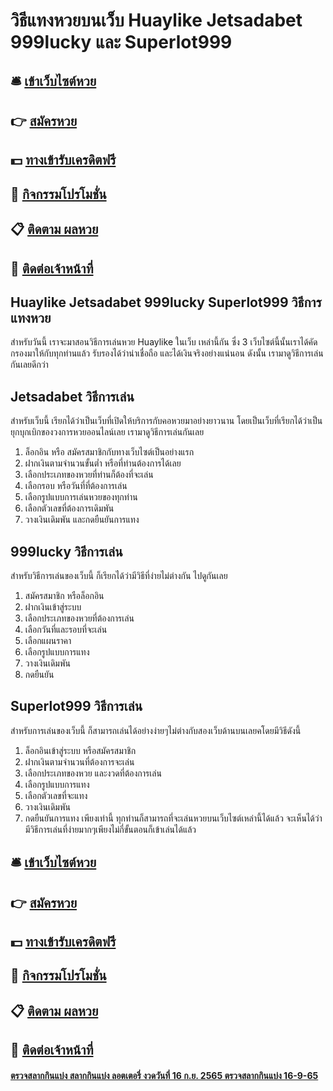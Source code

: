 # วิธีแทงหวยบนเว็บ Huaylike Jetsadabet 999lucky และ Superlot999 

## 🛎 [เข้าเว็บไซต์หวย](https://bit.ly/3Ljb1sF)
## 👉 [สมัครหวย](https://bit.ly/3Ljb1sF)
## 💵 [ทางเข้ารับเครดิตฟรี](https://bit.ly/3DwuS5y)
## 👑 [กิจกรรมโปรโมชั่น](https://bit.ly/3DwuS5y)
## 📋 [ติดตาม ผลหวย](https://bit.ly/3DwuS5y)
## 📱 [ติดต่อเจ้าหน้าที่](https://bit.ly/3DwuS5y)

## Huaylike Jetsadabet 999lucky Superlot999 วิธีการแทงหวย
สำหรับวันนี้ เราจะมาสอนวิธีการเล่นหวย Huaylike ในเว็บ เหล่านี้กัน ซึ่ง 3 เว็บไซต์นี้นั้นเราได้คัดกรองมาให้กับทุกท่านแล้ว รับรองได้ว่าน่าเชื่อถือ และได้เงินจริงอย่างแน่นอน ดังนั้น เรามาดูวิธีการเล่นกันเลยดีกว่า

## Jetsadabet วิธีการเล่น
สำหรับเว็บนี้ เรียกได้ว่าเป็นเว็บที่เปิดให้บริการกับคอหวยมาอย่างยาวนาน โดยเป็นเว็บที่เรียกได้ว่าเป็นยุกบุกเบิกของวงการหวยออนไลน์เลย เรามาดูวิธีการเล่นกันเลย
1. ล็อกอิน หรือ สมัครสมาชิกกับทางเว็บไซต์เป็นอย่างแรก
2. ฝากเงินตามจำนวนขั้นต่ำ หรือที่ท่านต้องการได้เลย
3. เลือกประเภทของหวยที่ท่านก็ต้องที่จะเล่น
4. เลือกรอบ หรือวันที่ที่ต้องการเล่น
5. เลือกรูปแบบการเล่นหวยของทุกท่าน
6. เลือกตัวเลขที่ต้องการเดิมพัน
7. วางเงินเดิมพัน และกดยืนยันการแทง

## 999lucky วิธีการเล่น
สำหรับวิธีการเล่นของเว็บนี้ ก็เรียกได้ว่ามีวิธีที่ง่ายไม่ต่างกัน ไปดูกันเลย
1. สมัครสมาชิก หรือล็อกอิน
2. ฝากเงินเข้าสู่ระบบ
3. เลือกประเภทของหวยที่ต้องการเล่น
4. เลือกวันที่และรอบที่จะเล่น
5. เลือกแผนราคา
6. เลือกรูปแบบการแทง
7. วางเงินเดิมพัน 
8. กดยืนยัน

## Superlot999 วิธีการเล่น
สำหรับการเล่นของเว็บนี้ ก็สามารถเล่นได้อย่างง่ายๆไม่ต่างกับสองเว็บด้านบนเลยคโดยมีวิธีดังนี้
1. ล็อกอินเข้าสู่ระบบ หรือสมัครสมาชิก
2. ฝากเงินตามจำนวนที่ต้องการจะเล่น
3. เลือกประเภทของหวย และงวดที่ต้องการเล่น
4. เลือกรูปแบบการแทง
5. เลือกตัวเลขที่จะแทง
6. วางเงินเดิมพัน
7. กดยืนยันการแทง
เพียงเท่านี้ ทุกท่านก็สามารถที่จะเล่นหวยบนเว็บไซต์เหล่านี้ได้แล้ว จะเห็นได้ว่ามีวิธีการเล่นที่ง่ายมากๆเพียงไม่กี่ขั้นตอนก็เข้าเล่นได้แล้ว

## 🛎 [เข้าเว็บไซต์หวย](https://bit.ly/3Ljb1sF)
## 👉 [สมัครหวย](https://bit.ly/3Ljb1sF)
## 💵 [ทางเข้ารับเครดิตฟรี](https://bit.ly/3DwuS5y)
## 👑 [กิจกรรมโปรโมชั่น](https://bit.ly/3DwuS5y)
## 📋 [ติดตาม ผลหวย](https://bit.ly/3DwuS5y)
## 📱 [ติดต่อเจ้าหน้าที่](https://bit.ly/3DwuS5y)

#### [ตรวจสลากกินแบ่ง สลากกินแบ่ง ลอตเตอรี่ งวดวันที่ 16 ก.ย. 2565 ตรวจสลากกินแบ่ง 16-9-65](https://atom.io/themes/ตรวจสลากกินแบ่ง%20สลากกินแบ่ง%20ลอตเตอรี่%20งวดวันที่%2016%20ก.ย.%202565%20ตรวจสลากกินแบ่ง%2016-9-65)
